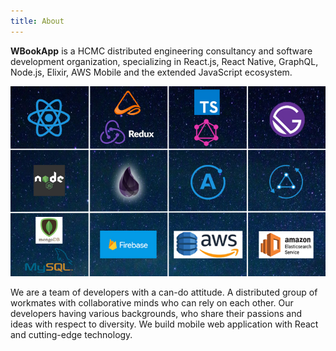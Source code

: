 ```yaml
---
title: About
---
```


**WBookApp** is a HCMC distributed engineering consultancy and software development organization, specializing in React.js, React Native, GraphQL, Node.js, Elixir, AWS Mobile and the extended JavaScript ecosystem.

![wba_about](./wba_3.jpg)

We are a team of developers with a can-do attitude. A distributed group of workmates with collaborative minds who can rely on each other. Our developers having various backgrounds, who share their passions and ideas with respect to diversity. We build mobile web application with React and cutting-edge technology.
